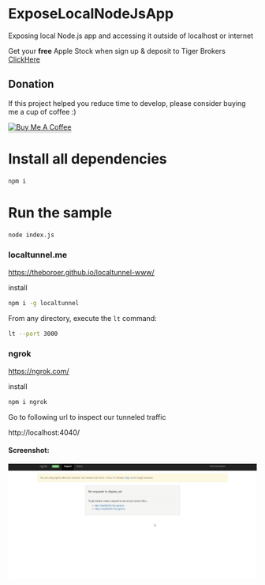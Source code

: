 # ExposeLocalNodeJsApp
Exposing local Node.js app and accessing it outside of localhost or internet

Get your **free** Apple Stock when sign up & deposit to Tiger Brokers 
[ClickHere](https://www.tigerbrokers.com.sg/activity/forapp/invitflow-intl/signup.html?template=invite202011&lang=en_US&invite=E9WV2L)

## Donation

If this project helped you reduce time to develop, please consider buying me a cup of coffee :)

<a href="https://www.buymeacoffee.com/ongyishen" 
target="_blank">
<img src="https://www.buymeacoffee.com/assets/img/custom_images/orange_img.png" 
alt="Buy Me A Coffee" style="height: 41px !important;width: 174px !important;box-shadow: 0px 3px 2px 0px rgba(190, 190, 190, 0.5) !important;-webkit-box-shadow: 0px 3px 2px 0px rgba(190, 190, 190, 0.5) !important;" ></a>


# Install all dependencies
```bash
npm i
```



# Run the sample 

```bash
node index.js
```



### localtunnel.me

https://theboroer.github.io/localtunnel-www/

install

```bash
npm i -g localtunnel
```

From any directory, execute the `lt` command:

```bash
lt --port 3000
```



### ngrok

https://ngrok.com/

install

```bash
npm i ngrok
```

Go to following url to  inspect our tunneled traffic

http://localhost:4040/

#### Screenshot:

<img src="https://github.com/ongyishen/ExposeLocalNodeJsApp/blob/main/Sample.gif?raw=true" />
